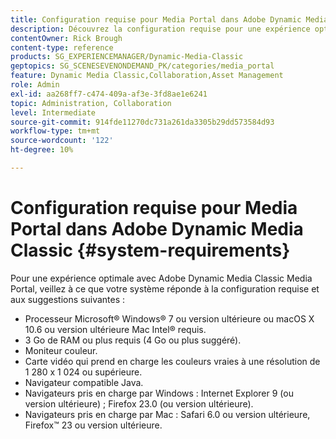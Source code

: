 ```yaml
---
title: Configuration requise pour Media Portal dans Adobe Dynamic Media Classic
description: Découvrez la configuration requise pour une expérience optimale avec le portail multimédia dans Adobe Dynamic Media Classic.
contentOwner: Rick Brough
content-type: reference
products: SG_EXPERIENCEMANAGER/Dynamic-Media-Classic
geptopics: SG_SCENESEVENONDEMAND_PK/categories/media_portal
feature: Dynamic Media Classic,Collaboration,Asset Management
role: Admin
exl-id: aa268ff7-c474-409a-af3e-3fd8ae1e6241
topic: Administration, Collaboration
level: Intermediate
source-git-commit: 914fde11270dc731a261da3305b29dd573584d93
workflow-type: tm+mt
source-wordcount: '122'
ht-degree: 10%

---
```


# Configuration requise pour Media Portal dans Adobe Dynamic Media Classic {#system-requirements}

Pour une expérience optimale avec Adobe Dynamic Media Classic Media Portal, veillez à ce que votre système réponde à la configuration requise et aux suggestions suivantes :

* Processeur Microsoft® Windows® 7 ou version ultérieure ou macOS X 10.6 ou version ultérieure Mac Intel® requis.
* 3 Go de RAM ou plus requis (4 Go ou plus suggéré).
* Moniteur couleur.
* Carte vidéo qui prend en charge les couleurs vraies à une résolution de 1 280 x 1 024 ou supérieure.
* Navigateur compatible Java.
* Navigateurs pris en charge par Windows : Internet Explorer 9 (ou version ultérieure) ; Firefox 23.0 (ou version ultérieure).
* Navigateurs pris en charge par Mac : Safari 6.0 ou version ultérieure, Firefox™ 23 ou version ultérieure.

